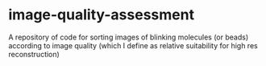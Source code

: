 # image-quality-assessment
A repository of code for sorting images of blinking molecules (or beads) according to image quality (which I define as relative suitability for high res reconstruction)
